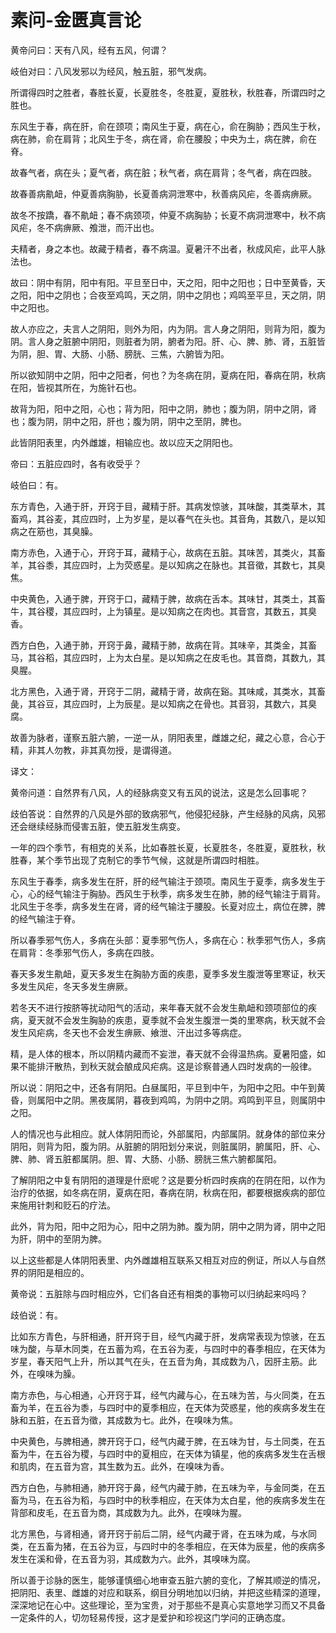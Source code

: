 # 素问-金匮真言论

黄帝问曰：天有八风，经有五风，何谓？

岐伯对曰：八风发邪以为经风，触五脏，邪气发病。

所谓得四时之胜者，春胜长夏，长夏胜冬，冬胜夏，夏胜秋，秋胜春，所谓四时之胜也。

东风生于春，病在肝，俞在颈项；南风生于夏，病在心，俞在胸胁；西风生于秋，病在肺，俞在肩背；北风生于冬，病在肾，俞在腰股；中央为土，病在脾，俞在脊。

故春气者，病在头；夏气者，病在脏；秋气者，病在肩背；冬气者，病在四肢。

故春善病鼽衄，仲夏善病胸胁，长夏善病洞泄寒中，秋善病风疟，冬善病痹厥。

故冬不按蹻，春不鼽衄；春不病颈项，仲夏不病胸胁；长夏不病洞泄寒中，秋不病风疟，冬不病痹厥、飧泄，而汗出也。

夫精者，身之本也。故藏于精者，春不病温。夏暑汗不出者，秋成风疟，此平人脉法也。

故曰：阴中有阴，阳中有阳。平旦至日中，天之阳，阳中之阳也；日中至黄昏，天之阳，阳中之阴也；合夜至鸡鸣，天之阴，阴中之阴也；鸡鸣至平旦，天之阴，阴中之阳也。

故人亦应之，夫言人之阴阳，则外为阳，内为阴。言人身之阴阳，则背为阳，腹为阴。言人身之脏腑中阴阳，则脏者为阴，腑者为阳。肝、心、脾、肺、肾，五脏皆为阴，胆、胃、大肠、小肠、膀胱、三焦，六腑皆为阳。

所以欲知阴中之阴，阳中之阳者，何也？为冬病在阴，夏病在阳，春病在阴，秋病在阳，皆视其所在，为施针石也。

故背为阳，阳中之阳，心也；背为阳，阳中之阴，肺也；腹为阴，阴中之阴，肾也；腹为阴，阴中之阳，肝也；腹为阴，阴中之至阴，脾也。

此皆阴阳表里，内外雌雄，相输应也。故以应天之阴阳也。

帝曰：五脏应四时，各有收受乎？

岐伯曰：有。

东方青色，入通于肝，开窍于目，藏精于肝。其病发惊骇，其味酸，其类草木，其畜鸡，其谷麦，其应四时，上为岁星，是以春气在头也。其音角，其数八，是以知病之在筋也，其臭臊。

南方赤色，入通于心，开窍于耳，藏精于心，故病在五脏。其味苦，其类火，其畜羊，其谷黍，其应四时，上为荧惑星。是以知病之在脉也。其音徵，其数七，其臭焦。

中央黄色，入通于脾，开窍于口，藏精于脾，故病在舌本。其味甘，其类土，其畜牛，其谷稷，其应四时，上为镇星。是以知病之在肉也。其音宫，其数五，其臭香。

西方白色，入通于肺，开窍于鼻，藏精于肺，故病在背。其味辛，其类金，其畜马，其谷稻，其应四时，上为太白星。是以知病之在皮毛也。其音商，其数九，其臭腥。

北方黑色，入通于肾，开窍于二阴，藏精于肾，故病在谿。其味咸，其类水，其畜彘，其谷豆，其应四时，上为辰星。是以知病之在骨也。其音羽，其数六，其臭腐。

故善为脉者，谨察五脏六腑，一逆一从，阴阳表里，雌雄之纪，藏之心意，合心于精，非其人勿教，非其真勿授，是谓得道。

译文：

黄帝问道：自然界有八风，人的经脉病变又有五风的说法，这是怎么回事呢？

歧伯答说：自然界的八风是外部的致病邪气，他侵犯经脉，产生经脉的风病，风邪还会继续经脉而侵害五脏，使五脏发生病变。

一年的四个季节，有相克的关系，比如春胜长夏，长夏胜冬，冬胜夏，夏胜秋，秋胜春，某个季节出现了克制它的季节气候，这就是所谓四时相胜。

东风生于春季，病多发生在肝，肝的经气输注于颈项。南风生于夏季，病多发生于心，心的经气输注于胸胁。西风生于秋季，病多发生在肺，肺的经气输注于肩背。北风生于冬季，病多发生在肾，肾的经气输注于腰股。长夏对应土，病位在脾，脾的经气输注于脊。

所以春季邪气伤人，多病在头部：夏季邪气伤人，多病在心：秋季邪气伤人，多病在肩背：冬季邪气伤人，多病在四肢。

春天多发生鼽衄，夏天多发生在胸胁方面的疾患，夏季多发生腹泄等里寒证，秋天多发生风疟，冬天多发生痹厥。

若冬天不进行按脐等扰动阳气的活动，来年春天就不会发生鼽衄和颈项部位的疾病，夏天就不会发生胸胁的疾患，夏季就不会发生腹泄一类的里寒病，秋天就不会发生风疟病，冬天也不会发生痹厥、飨泄、汗出过多等病症。

精，是人体的根本，所以阴精内藏而不妄泄，春天就不会得温热病。夏暑阳盛，如果不能排汗散热，到秋天就会酿成风疟病。这是诊察普通人四时发病的一般律。

所以说：阴阳之中，还各有阴阳。白昼属阳，平旦到中午，为阳中之阳。中午到黄昏，则属阳中之阴。黑夜属阴，暮夜到鸡鸣，为阴中之阴。鸡鸣到平旦，则属阴中之阳。

人的情况也与此相应。就人体阴阳而论，外部属阳，内部属阴。就身体的部位来分阴阳，则背为阳，腹为阴。从脏腑的阴阳划分来说，则脏属阴，腑属阳，肝、心、脾、肺、肾五脏都属阴。胆、胃、大肠、小肠、膀胱三焦六腑都属阳。

了解阴阳之中复有阴阳的道理是什麽呢？这是要分析四时疾病的在阴在阳，以作为治疗的依据，如冬病在阴，夏病在阳，春病在阴，秋病在阳，都要根据疾病的部位来施用针刺和贬石的疗法。

此外，背为阳，阳中之阳为心，阳中之阴为肺。腹为阴，阴中之阴为肾，阴中之阳为肝，阴中的至阴为脾。

以上这些都是人体阴阳表里、内外雌雄相互联系又相互对应的例证，所以人与自然界的阴阳是相应的。

黄帝说：五脏除与四时相应外，它们各自还有相类的事物可以归纳起来吗吗？

歧伯说：有。

比如东方青色，与肝相通，肝开窍于目，经气内藏于肝，发病常表现为惊骇，在五味为酸，与草木同类，在五蓄为鸡，在五谷为麦，与四时中的春季相应，在天体为岁星，春天阳气上升，所以其气在头，在五音为角，其成数为八，因肝主筋。此外，在嗅味为臊。

南方赤色，与心相通，心开窍于耳，经气内藏与心，在五味为苦，与火同类，在五畜为羊，在五谷为黍，与四时中的夏季相应，在天体为荧惑星，他的疾病多发生在脉和五脏，在五音为徵，其成数为七。此外，在嗅味为焦。

中央黄色，与脾相通，脾开窍于口，经气内藏于脾，在五味为甘，与土同类，在五畜为牛，在五谷为稷，与四时中的夏相应，在天体为镇星，他的疾病多发生在舌根和肌肉，在五音为宫，其生数为五。此外，在嗅味为香。

西方白色，与肺相通，肺开窍于鼻，经气内藏于肺，在五味为辛，与金同类，在五畜为马，在五谷为稻，与四时中的秋季相应，在天体为太白星，他的疾病多发生在背部和皮毛，在五音为商，其成数为九。此外，在嗅味为腥。

北方黑色，与肾相通，肾开窍于前后二阴，经气内藏于肾，在五味为咸，与水同类，在五畜为猪，在五谷为豆，与四时中的冬季相应，在天体为辰星，他的疾病多发生在溪和骨，在五音为羽，其成数为六。此外，其嗅味为腐。

所以善于诊脉的医生，能够谨慎细心地审查五脏六腑的变化，了解其顺逆的情况，把阴阳、表里、雌雄的对应和联系，纲目分明地加以归纳，并把这些精深的道理，深深地记在心中。这些理论，至为宝贵，对于那些不是真心实意地学习而又不具备一定条件的人，切勿轻易传授，这才是爱护和珍视这门学问的正确态度。